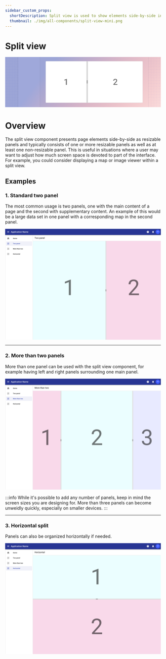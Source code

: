 ```yaml
---
sidebar_custom_props:
  shortDescription: Split view is used to show elements side-by-side in resizable panels.
  thumbnail: ./img/all-components/split-view-mini.png
---
```


# Split view

<ComponentVisual storybookUrl="https://forge.tylerdev.io/main/?path=/story/components-split-view--default">

![](./images/split-view.png)

</ComponentVisual>

# Overview

The split view component presents page elements side-by-side as resizable panels and typically consists of one or more resizable panels as well as at least one non-resizable panel. This is useful in situations where a user may want to adjust how much screen space is devoted to part of the interface. For example, you could consider displaying a map or image viewer within a split view.

## Examples 

### 1. Standard two panel
The most common usage is two panels, one with the main content of a page and the second with supplementary content. An example of this would be a large data set in one panel with a corresponding map in the second panel.

![An application showing two sections of a program split vertically using the split view component.](./images/standard-split-view.png)

---

### 2. More than two panels
More than one panel can be used with the split view component, for example having left and right panels surrounding one main panel.

![An application showing three sections of a program split vertically using the split view component. The main content is surrounded on the left and right by smaller areas, all separated by using the split view component.](./images/three-panel-split.png)

:::info
While it's possible to add any number of panels, keep in mind the screen sizes you are designing for. More than three panels can become unweidly quickly, especially on smaller devices.
:::

---

### 3. Horizontal split
Panels can also be organized horizontally if needed.

![An application showing two sections of a program split horizontally using the split view component.](./images/horizontal-split.png)